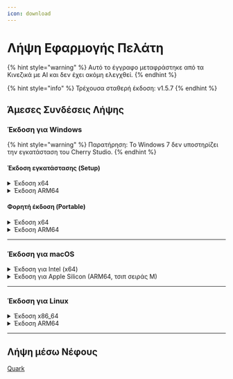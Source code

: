 ```yaml
---
icon: download
---
```

# Λήψη Εφαρμογής Πελάτη


{% hint style="warning" %}
Αυτό το έγγραφο μεταφράστηκε από τα Κινεζικά με AI και δεν έχει ακόμη ελεγχθεί.
{% endhint %}




{% hint style="info" %}
Τρέχουσα σταθερή έκδοση: v1.5.7
{% endhint %}

## Άμεσες Συνδέσεις Λήψης

### Έκδοση για Windows

{% hint style="warning" %}
Παρατήρηση: Το Windows 7 δεν υποστηρίζει την εγκατάσταση του Cherry Studio.
{% endhint %}

#### Έκδοση εγκατάστασης (Setup)

<details>

<summary>Έκδοση x64</summary>

Κύρια σύνδεση:

【[Επίσημος ιστότοπος Cherry Studio](https://cherry-ai.com/download)】 【[GitHub](https://github.com/CherryHQ/cherry-studio/releases/download/v1.5.7/Cherry-Studio-1.5.7-x64-setup.exe)】

Εναλλακτικές συνδέσεις:

【[Σύνδεση 1](https://download-cf.ocoolai.com/https://github.com/CherryHQ/cherry-studio/releases/download/v1.5.7/Cherry-Studio-1.5.7-x64-setup.exe)】 【[Σύνδεση 2](https://download.ocoolai.com/https://github.com/CherryHQ/cherry-studio/releases/download/v1.5.7/Cherry-Studio-1.5.7-x64-setup.exe)】 【[Σύνδεση 3](https://download.ocoolai.online/https://github.com/CherryHQ/cherry-studio/releases/download/v1.5.7/Cherry-Studio-1.5.7-x64-setup.exe)】

</details>

<details>

<summary>Έκδοση ARM64</summary>

Κύρια σύνδεση:

【[Επίσημος ιστότοπος Cherry Studio](https://cherry-ai.com/download)】 【[GitHub](https://github.com/CherryHQ/cherry-studio/releases/download/v1.5.7/Cherry-Studio-1.5.7-arm64-setup.exe)】

Εναλλακτικές συνδέσεις:

【[Σύνδεση 1](https://download-cf.ocoolai.com/https://github.com/CherryHQ/cherry-studio/releases/download/v1.5.7/Cherry-Studio-1.5.7-arm64-setup.exe)】 【[Σύνδεση 2](https://download.ocoolai.com/https://github.com/CherryHQ/cherry-studio/releases/download/v1.5.7/Cherry-Studio-1.5.7-arm64-setup.exe)】 【[Σύνδεση 3](https://download.ocoolai.online/https://github.com/CherryHQ/cherry-studio/releases/download/v1.5.7/Cherry-Studio-1.5.7-arm64-setup.exe)】

</details>

#### Φορητή έκδοση (Portable)

<details>

<summary>Έκδοση x64</summary>

Κύρια σύνδεση:

【[Επίσημος ιστότοπος Cherry Studio](https://cherry-ai.com/download)】 【[GitHub](https://github.com/CherryHQ/cherry-studio/releases/download/v1.5.7/Cherry-Studio-1.5.7-x64-portable.exe)】

Εναλλακτικές συνδέσεις:

【[Σύνδεση 1](https://download-cf.ocoolai.com/https://github.com/CherryHQ/cherry-studio/releases/download/v1.5.7/Cherry-Studio-1.5.7-x64-portable.exe)】 【[Σύνδεση 2](https://download.ocoolai.com/https://github.com/CherryHQ/cherry-studio/releases/download/v1.5.7/Cherry-Studio-1.5.7-x64-portable.exe)】 【[Σύνδεση 3](https://download.ocoolai.online/https://github.com/CherryHQ/cherry-studio/releases/download/v1.5.7/Cherry-Studio-1.5.7-x64-portable.exe)】

</details>

<details>

<summary>Έκδοση ARM64</summary>

Κύρια σύνδεση:

【[Επίσημος ιστότοπος Cherry Studio](https://cherry-ai.com/download)】 【[GitHub](https://github.com/CherryHQ/cherry-studio/releases/download/v1.5.7/Cherry-Studio-1.5.7-arm64-portable.exe)】

Εναλλακτικές συνδέσεις:

【[Σύνδεση 1](https://download-cf.ocoolai.com/https://github.com/CherryHQ/cherry-studio/releases/download/v1.5.7/Cherry-Studio-1.5.7-arm64-portable.exe)】 【[Σύνδεση 2](https://download.ocoolai.com/https://github.com/CherryHQ/cherry-studio/releases/download/v1.5.7/Cherry-Studio-1.5.7-arm64-portable.exe)】 【[Σύνδεση 3](https://download.ocoolai.online/https://github.com/CherryHQ/cherry-studio/releases/download/v1.5.7/Cherry-Studio-1.5.7-arm64-portable.exe)】

</details>

***

### Έκδοση για macOS

<details>

<summary>Έκδοση για Intel (x64)</summary>

Κύρια σύνδεση:

【[Επίσημος ιστότοπος Cherry Studio](https://cherry-ai.com/download)】 【[GitHub](https://github.com/CherryHQ/cherry-studio/releases/download/v1.5.7/Cherry-Studio-1.5.7-x64.dmg)】

Εναλλακτικές συνδέσεις:

【[Σύνδεση 1](https://download-cf.ocoolai.com/https://github.com/CherryHQ/cherry-studio/releases/download/v1.5.7/Cherry-Studio-1.5.7.dmg)】 【[Σύνδεση 2](https://download.ocoolai.com/https://github.com/CherryHQ/cherry-studio/releases/download/v1.5.7/Cherry-Studio-1.5.7-x64.dmg)】 【[Σύνδεση 3](https://download.ocoolai.online/https://github.com/CherryHQ/cherry-studio/releases/download/v1.5.7/Cherry-Studio-1.5.7-x64.dmg)】

</details>

<details>

<summary>Έκδοση για Apple Silicon (ARM64, τσιπ σειράς M)</summary>

Κύρια σύνδεση:

【[Επίσημος ιστότοπος Cherry Studio](https://cherry-ai.com/download)】 【[GitHub](https://github.com/CherryHQ/cherry-studio/releases/download/v1.5.7/Cherry-Studio-1.5.7-arm64.dmg)】

Εναλλακτικές συνδέσεις:

【[Σύνδεση 1](https://download-cf.ocoolai.com/https://github.com/CherryHQ/cherry-studio/releases/download/v1.5.7/Cherry-Studio-1.5.7-arm64.dmg)】 【[Σύνδεση 2](https://download.ocoolai.com/https://github.com/CherryHQ/cherry-studio/releases/download/v1.5.7/Cherry-Studio-1.5.7-arm64.dmg)】 【[Σύνδεση 3](https://download.ocoolai.online/https://github.com/CherryHQ/cherry-studio/releases/download/v1.5.7/Cherry-Studio-1.5.7-arm64.dmg)】

</details>

***

### Έκδοση για Linux

<details>

<summary>Έκδοση x86_64</summary>

Κύρια σύνδεση:

【[Επίσημος ιστότοπος Cherry Studio](https://cherry-ai.com/download)】 【[GitHub](https://github.com/CherryHQ/cherry-studio/releases/download/v1.5.7/Cherry-Studio-1.5.7-x86_64.AppImage)】

Εναλλακτικές συνδέσεις:

【[Σύνδεση 1](https://download-cf.ocoolai.com/https://github.com/CherryHQ/cherry-studio/releases/download/v1.5.7/Cherry-Studio-1.5.7-x86_64.AppImage)】 【[Σύνδεση 2](https://download.ocoolai.com/https://github.com/CherryHQ/cherry-studio/releases/download/v1.5.7/Cherry-Studio-1.5.7-x86_64.AppImage)】 【[Σύνδεση 3](https://download.ocoolai.online/https://github.com/CherryHQ/cherry-studio/releases/download/v1.5.7/Cherry-Studio-1.5.7-x86_64.AppImage)】

</details>

<details>

<summary>Έκδοση ARM64</summary>

Κύρια σύνδεση:

【[Επίσημος ιστότοπος Cherry Studio](https://cherry-ai.com/download)】 【[GitHub](https://github.com/CherryHQ/cherry-studio/releases/download/v1.5.7/Cherry-Studio-1.5.7-arm64.AppImage)】

Εναλλακτικές συνδέσεις:

【[Σύνδεση 1](https://download-cf.ocoolai.com/https://github.com/C CheryHQ/cherry-studio/releases/download/v1.5.7/Cherry-Studio-1.5.7-arm64.AppImage)】 【[Σύνδεση 2](https://download.ocoolai.com/https://github.com/CherryHQ/cherry-studio/releases/download/v1.5.7/Cherry-Studio-1.5.7-arm64.AppImage)】 【[Σύνδεση 3](https://download.ocoolai.online/https://github.com/CherryHQ/cherry-studio/releases/download/v1.5.7/Cherry-Studio-1.5.7-arm64-AppImage)】

</details>

***

## Λήψη μέσω Νέφους

[Quark](https://pan.quark.cn/s/c8533a1ec63e#/list/share)
